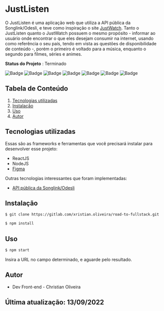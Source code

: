 # JustListen

O JustListen é uma aplicação web que utiliza a API pública da Songlink/Odesli, e teve como inspiração o site [JustWatch](https://www.justwatch.com/). Tanto o JustListen quanto o JustWatch possuem o mesmo propósito - informar ao usuário onde encontrar o que eles desejam consumir na internet, usando como referência o seu país, tendo em vista as questões de disponibilidade de conteúdo -, porém o primeiro é voltado para a música, enquanto o segundo para filmes, séries e animes.

**Status do Projeto** : Terminado


![Badge](https://img.shields.io/badge/HTML5-E34F26?style=for-the-badge&logo=html5&logoColor=white)
![Badge](https://img.shields.io/badge/CSS3-1572B6?style=for-the-badge&logo=css3&logoColor=white)
![Badge](https://img.shields.io/badge/JavaScript-F7DF1E?style=for-the-badge&logo=javascript&logoColor=black)
![Badge](https://img.shields.io/badge/React-20232A?style=for-the-badge&logo=react&logoColor=61DAFB)
![Badge](https://img.shields.io/badge/TypeScript-007ACC?style=for-the-badge&logo=typescript&logoColor=white)
![Badge](https://img.shields.io/badge/Node.js-339933?style=for-the-badge&logo=nodedotjs&logoColor=white)
![Badge](https://img.shields.io/badge/Figma-F24E1E?style=for-the-badge&logo=figma&logoColor=white)

 
 
## Tabela de Conteúdo

 1. [Tecnologias utilizadas](#tecnologias-utilizadas)
 2. [Instalação](#instalação)
 3. [Uso](#uso)
 4. [Autor](#autor)
 
## Tecnologias utilizadas

Essas são as frameworks e ferramentas que você precisará instalar para desenvolver esse projeto:

 - ReactJS
 - NodeJS
 - [Figma](https://www.figma.com/file/hgUhqfdG1y3dGNsw8dIdp5/JustListen?node-id=0%3A1)

Outras tecnologias interessantes que foram implementadas:
 - [API pública da Songlink/Odesli](https://www.notion.so/API-d0ebe08a5e304a55928405eb682f6741)

## Instalação 

``` bash
$ git clone https://gitlab.com/xristian.oliveira/road-to-fullstack.git
``` 
```bash
$ npm install
```
 
## Uso

``` bash
$ npm start
```
Insira a URL no campo determinado, e aguarde pelo resultado.

## Autor

* Dev Front-end - Christian Oliveira

## Última atualização: 13/09/2022
